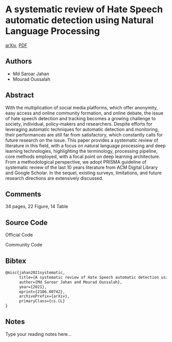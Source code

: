 
# A systematic review of Hate Speech automatic detection using Natural Language Processing

[arXiv](https://arxiv.org/abs/2106.0742), [PDF](https://arxiv.org/pdf/2106.0742.pdf)

## Authors

- Md Saroar Jahan
- Mourad Oussalah

## Abstract

With the multiplication of social media platforms, which offer anonymity, easy access and online community formation, and online debate, the issue of hate speech detection and tracking becomes a growing challenge to society, individual, policy-makers and researchers. Despite efforts for leveraging automatic techniques for automatic detection and monitoring, their performances are still far from satisfactory, which constantly calls for future research on the issue. This paper provides a systematic review of literature in this field, with a focus on natural language processing and deep learning technologies, highlighting the terminology, processing pipeline, core methods employed, with a focal point on deep learning architecture. From a methodological perspective, we adopt PRISMA guideline of systematic review of the last 10 years literature from ACM Digital Library and Google Scholar. In the sequel, existing surveys, limitations, and future research directions are extensively discussed.

## Comments

34 pages, 22 Figure, 14 Table

## Source Code

Official Code



Community Code



## Bibtex

```tex
@misc{jahan2021systematic,
      title={A systematic review of Hate Speech automatic detection using Natural Language Processing}, 
      author={Md Saroar Jahan and Mourad Oussalah},
      year={2021},
      eprint={2106.00742},
      archivePrefix={arXiv},
      primaryClass={cs.CL}
}
```

## Notes

Type your reading notes here...

